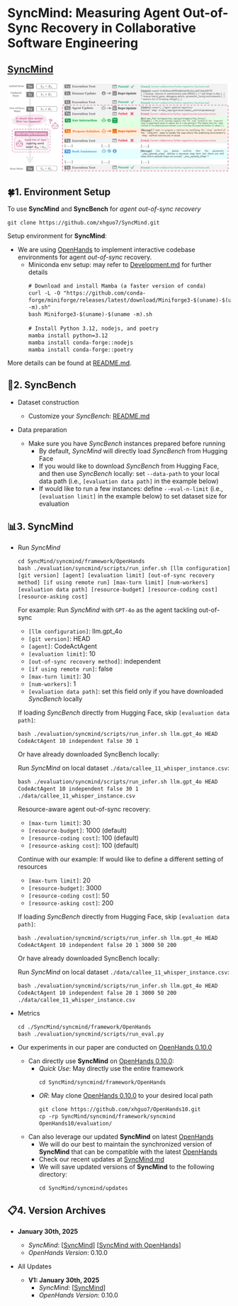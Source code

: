 # **SyncMind: Measuring Agent Out-of-Sync Recovery in Collaborative Software Engineering**


## **[SyncMind](https://github.com/xhguo7/SyncMind/blob/main/syncmind/SyncMind.md)**
<p align="center">
  <img src="../assets/syncmind.png" width="800" alt="Alt text">
</p>


## 🍀**1. Environment Setup**

To use **SyncMind** and **SyncBench** for *agent out-of-sync recovery*
```
git clone https://github.com/xhguo7/SyncMind.git
```

Setup environment for **SyncMind**:
- We are using [OpenHands](https://github.com/All-Hands-AI/OpenHands) to implement interactive codebase environments for agent *out-of-sync* recovery.
  - Miniconda env setup: may refer to [Development.md](https://github.com/All-Hands-AI/OpenHands/blob/main/Development.md) for further details
    ```
    # Download and install Mamba (a faster version of conda)
    curl -L -O "https://github.com/conda-forge/miniforge/releases/latest/download/Miniforge3-$(uname)-$(uname -m).sh"
    bash Miniforge3-$(uname)-$(uname -m).sh

    # Install Python 3.12, nodejs, and poetry
    mamba install python=3.12
    mamba install conda-forge::nodejs
    mamba install conda-forge::poetry
    ```

More details can be found at [README.md](https://github.com/xhguo7/SyncMind/README.md).

## 📝**2. SyncBench**

- Dataset construction
    - Customize your *SyncBench*: [README.md](https://github.com/xhguo7/SyncMind/README.md)

- Data preparation
    - Make sure you have *SyncBench* instances prepared before running 
      - By default, *SyncMind* will directly load *SyncBench* from Hugging Face
      - If you would like to download *SyncBench* from Hugging Face, and then use *SyncBench* locally: set `--data-path` to your local data path (i.e., `[evaluation data path]` in the example below)
      - If would like to run a few instances: define `--eval-n-limit` (i.e., `[evaluation limit]` in the example below) to set dataset size for evaluation


## 📊**3. SyncMind**
- Run *SyncMind*
  ```
  cd SyncMind/syncmind/framework/OpenHands
  bash ./evaluation/syncmind/scripts/run_infer.sh [llm configuration] [git version] [agent] [evaluation limit] [out-of-sync recovery method] [if using remote run] [max-turn limit] [num-workers] [evaluation data path] [resource-budget] [resource-coding cost] [resource-asking cost]
  ```

  For example: Run *SyncMind* with `GPT-4o` as the agent tackling out-of-sync
  - `[llm configuration]`: llm.gpt_4o 
  - `[git version]`: HEAD 
  - `[agent]`: CodeActAgent
  - `[evaluation limit]`: 10
  - `[out-of-sync recovery method]`: independent
  - `[if using remote run]`: false
  - `[max-turn limit]`: 30
  - `[num-workers]`: 1
  - `[evaluation data path]`: set this field only if you have downloaded *SyncBench* locally

  If loading *SyncBench* directly from Hugging Face, skip `[evaluation data path]`:
  ```
  bash ./evaluation/syncmind/scripts/run_infer.sh llm.gpt_4o HEAD CodeActAgent 10 independent false 30 1
  ```

  Or have already downloaded SyncBench locally: 

  Run *SyncMind* on local dataset `./data/callee_11_whisper_instance.csv`:
  ```
  bash ./evaluation/syncmind/scripts/run_infer.sh llm.gpt_4o HEAD CodeActAgent 10 independent false 30 1 ./data/callee_11_whisper_instance.csv 
  ```

  Resource-aware agent out-of-sync recovery:
  - `[max-turn limit]`: 30
  - `[resource-budget]`: 1000 (default)
  - `[resource-coding cost]`: 100 (default)
  - `[resource-asking cost]`: 100 (default)

  Continue with our example:
  If would like to define a different setting of resources
  - `[max-turn limit]`: 20
  - `[resource-budget]`: 3000
  - `[resource-coding cost]`: 50
  - `[resource-asking cost]`: 200

  If loading *SyncBench* directly from Hugging Face, skip `[evaluation data path]`:
  ```
  bash ./evaluation/syncmind/scripts/run_infer.sh llm.gpt_4o HEAD CodeActAgent 10 independent false 20 1 3000 50 200
  ```

  Or have already downloaded SyncBench locally: 

  Run *SyncMind* on local dataset `./data/callee_11_whisper_instance.csv`:
  ```
  bash ./evaluation/syncmind/scripts/run_infer.sh llm.gpt_4o HEAD CodeActAgent 10 independent false 20 1 3000 50 200 ./data/callee_11_whisper_instance.csv
  ```

- Metrics
  ```
  cd ./SyncMind/syncmind/framework/OpenHands
  bash ./evaluation/syncmind/scripts/run_eval.py
  ```
  
- Our experiments in our paper are conducted on [OpenHands 0.10.0](https://github.com/xhguo7/OpenHands10) 
  - Can directly use **SyncMind** on [OpenHands 0.10.0](https://github.com/xhguo7/OpenHands10):
    - *Quick Use*: May directly use the entire framework
      ```
      cd SyncMind/syncmind/framework/OpenHands
      ```
    - *OR*: May clone [OpenHands 0.10.0](https://github.com/xhguo7/OpenHands10) to your desired local path
      ```
      git clone https://github.com/xhguo7/OpenHands10.git
      cp -rp SyncMind/syncmind/framework/syncmind OpenHands10/evaluation/
      ```
  - Can also leverage our updated **SyncMind** on latest [OpenHands](https://github.com/All-Hands-AI/OpenHands)
    - We will do our best to maintain the synchronized version of **SyncMind** that can be compatible with the latest [OpenHands](https://github.com/All-Hands-AI/OpenHands)
    - Check our recent updates at [SyncMind.md](https://github.com/xhguo7/SyncMind/blob/main/syncmind/SyncMind.md)
    - We will save updated versions of **SyncMind** to the following directory:
      ```
      cd SyncMind/syncmind/updates
      ```


## 📋**4. Version Archives**

- **January 30th, 2025**
    - *SyncMind*: [[SyncMind](https://github.com/xhguo7/SyncMind/syncmind/framework/syncmind)] [[SyncMind with OpenHands](https://github.com/xhguo7/SyncMind/syncmind/framework/OpenHands)]
    - *OpenHands Version*: 0.10.0

- All Updates
  - **V1: January 30th, 2025**
    - *SyncMind*: [[SyncMind](https://github.com/xhguo7/SyncMind/syncmind/updates/v1_syncmind)]
    - *OpenHands Version*: 0.10.0
